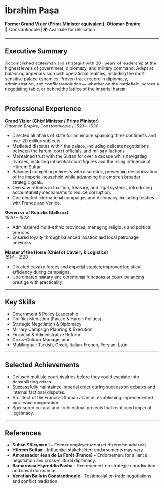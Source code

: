 # İbrahim Paşa  
**Former Grand Vizier (Prime Minister equivalent), Ottoman Empire**  
📍 Constantinople | 🌍 Available for relocation  

---

## Executive Summary  
Accomplished statesman and strategist with 20+ years of leadership at the highest levels of government, diplomacy, and military command. Adept at balancing imperial vision with operational realities, including the most sensitive palace dynamics. Proven track record in diplomacy, administration, and conflict resolution — whether on the battlefield, across a negotiating table, or behind the lattice of the imperial harem.  

---

## Professional Experience  

**Grand Vizier (Chief Minister / Prime Minister)**  
*Ottoman Empire, Constantinople | 1523 – 1536*  
- Directed all affairs of state for an empire spanning three continents and over 20 million subjects.  
- Mediated disputes within the palace, including delicate negotiations between the harem, court officials, and military factions.  
- Maintained trust with the Sultan for over a decade while navigating rivalries, including influential court figures and the rising influence of Hürrem Sultan.  
- Balanced competing interests with discretion, preventing destabilization of the imperial household while advancing the empire’s broader strategic goals.  
- Oversaw reforms in taxation, treasury, and legal systems, introducing accountability mechanisms to reduce corruption.  
- Coordinated international campaigns and diplomacy, including treaties with France and Venice.  

**Governor of Rumelia (Balkans)**  
*1520 – 1523*  
- Administered multi-ethnic provinces, managing religious and political tensions.  
- Ensured loyalty through balanced taxation and local patronage networks.  

**Master of the Horse (Chief of Cavalry & Logistics)**  
*1514 – 1520*  
- Directed cavalry forces and imperial stables; improved logistical efficiency during campaigns.  
- Coordinated military and ceremonial functions at court, balancing prestige with practicality.  

---

## Key Skills  
- Government & Policy Leadership  
- Conflict Mediation (Palace & Harem Politics)  
- Strategic Negotiation & Diplomacy  
- Military Campaign Planning & Execution  
- Financial & Administrative Reform  
- Cross-Cultural Management  
- Multilingual: Turkish, Greek, Italian, French, Persian, Latin  

---

## Selected Achievements  
- Defused multiple court rivalries before they could escalate into destabilizing crises.  
- Successfully maintained imperial order during succession debates and internal factional disputes.  
- Architect of the Franco-Ottoman alliance, establishing unprecedented east–west cooperation.  
- Sponsored cultural and architectural projects that reinforced imperial legitimacy.  

---

## References  
- **Sultan Süleyman I** – Former employer (contact discretion advised).  
- **Hürrem Sultan** – Influential stakeholder; endorsements may vary.  
- **Ambassador Jean de La Forêt (France)** – Endorsement for alliance negotiation and cross-cultural diplomacy.  
- **Barbarossa Hayreddin Pasha** – Endorsement on strategic coordination and naval dominance.  
- **Venetian Bailo in Constantinople** – Testimonial on trade negotiations and conflict mediation.  
